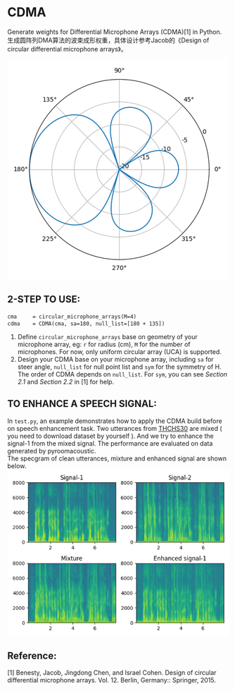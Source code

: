 # CDMA
Generate weights for Differential Microphone Arrays (CDMA)[1] in Python.  
生成圆阵列DMA算法的波束成形权重，具体设计参考Jacob的《Design of circular differential microphone arrays》。  
  
![cardioid2nd](beampattern.png)

## 2-STEP TO USE:
```
cma     = circular_microphone_arrays(M=4)
cdma    = CDMA(cma, sa=180, null_list=[180 + 135])
```
1) Define `circular_microphone_arrays` base on geometry of your microphone array, eg: `r` for radius (cm), `M` for the number of microphones. For now, only uniform circular array (UCA) is supported.  
2) Design your CDMA base on your microphone array, including `sa` for steer angle, `null_list` for null point list and `sym` for the symmetry of H.
The order of CDMA depends on `null_list`. 
For `sym`, you can see *Section 2.1* and *Section 2.2* in [1] for help.  
  

## TO ENHANCE A SPEECH SIGNAL:  
In `test.py`, an example demonstrates how to apply the CDMA build before on speech enhancement task. Two utterances from [THCHS30](www.openslr.org/18/) are mixed ( you need to download dataset by yourself ). And we try to enhance the signal-1 from the mixed signal. The performance are evaluated on data generated by pyroomacoustic.  
The specgram of clean utterances, mixture and enhanced signal are shown below.  
![speechenhance](enhanced.png)

## Reference:  
[1] Benesty, Jacob, Jingdong Chen, and Israel Cohen. Design of circular differential microphone arrays. Vol. 12. Berlin, Germany:: Springer, 2015.

